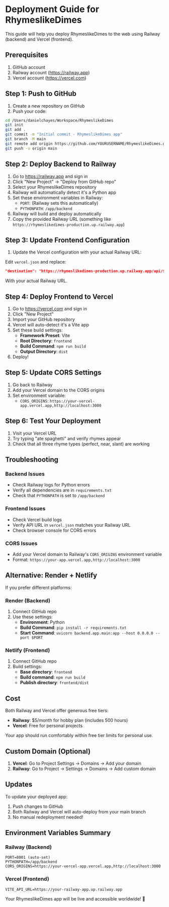 # Deployment Guide for RhymeslikeDimes

This guide will help you deploy RhymeslikeDimes to the web using Railway (backend) and Vercel (frontend).

## Prerequisites

1. GitHub account
2. Railway account (https://railway.app)
3. Vercel account (https://vercel.com)

## Step 1: Push to GitHub

1. Create a new repository on GitHub
2. Push your code:

```bash
cd /Users/danielchayes/Workspace/RhymeslikeDimes
git init
git add .
git commit -m "Initial commit - RhymeslikeDimes app"
git branch -M main
git remote add origin https://github.com/YOURUSERNAME/RhymeslikeDimes.git
git push -u origin main
```

## Step 2: Deploy Backend to Railway

1. Go to https://railway.app and sign in
2. Click "New Project" → "Deploy from GitHub repo"
3. Select your RhymeslikeDimes repository
4. Railway will automatically detect it's a Python app
5. Set these environment variables in Railway:
   - `PORT`: (Railway sets this automatically)
   - `PYTHONPATH`: `/app/backend`
6. Railway will build and deploy automatically
7. Copy the provided Railway URL (something like `https://rhymeslikedimes-production.up.railway.app`)

## Step 3: Update Frontend Configuration

1. Update the Vercel configuration with your actual Railway URL:

Edit `vercel.json` and replace:
```json
"destination": "https://rhymeslikedimes-production.up.railway.app/api/$1"
```

With your actual Railway URL.

## Step 4: Deploy Frontend to Vercel

1. Go to https://vercel.com and sign in
2. Click "New Project"
3. Import your GitHub repository
4. Vercel will auto-detect it's a Vite app
5. Set these build settings:
   - **Framework Preset**: Vite
   - **Root Directory**: `frontend`
   - **Build Command**: `npm run build`
   - **Output Directory**: `dist`
6. Deploy!

## Step 5: Update CORS Settings

1. Go back to Railway
2. Add your Vercel domain to the CORS origins
3. Set environment variable:
   - `CORS_ORIGINS`: `https://your-vercel-app.vercel.app,http://localhost:3000`

## Step 6: Test Your Deployment

1. Visit your Vercel URL
2. Try typing "ate spaghetti" and verify rhymes appear
3. Check that all three rhyme types (perfect, near, slant) are working

## Troubleshooting

### Backend Issues
- Check Railway logs for Python errors
- Verify all dependencies are in `requirements.txt`
- Check that `PYTHONPATH` is set to `/app/backend`

### Frontend Issues
- Check Vercel build logs
- Verify API URL in `vercel.json` matches your Railway URL
- Check browser console for CORS errors

### CORS Issues
- Add your Vercel domain to Railway's `CORS_ORIGINS` environment variable
- Format: `https://your-app.vercel.app,http://localhost:3000`

## Alternative: Render + Netlify

If you prefer different platforms:

### Render (Backend)
1. Connect GitHub repo
2. Use these settings:
   - **Environment**: Python
   - **Build Command**: `pip install -r requirements.txt`
   - **Start Command**: `uvicorn backend.app.main:app --host 0.0.0.0 --port $PORT`

### Netlify (Frontend)
1. Connect GitHub repo
2. Build settings:
   - **Base directory**: `frontend`
   - **Build command**: `npm run build`
   - **Publish directory**: `frontend/dist`

## Cost

Both Railway and Vercel offer generous free tiers:
- **Railway**: $5/month for hobby plan (includes 500 hours)
- **Vercel**: Free for personal projects

Your app should run comfortably within free tier limits for personal use.

## Custom Domain (Optional)

1. **Vercel**: Go to Project Settings → Domains → Add your domain
2. **Railway**: Go to Project → Settings → Domains → Add custom domain

## Updates

To update your deployed app:
1. Push changes to GitHub
2. Both Railway and Vercel will auto-deploy from your main branch
3. No manual redeployment needed!

## Environment Variables Summary

### Railway (Backend)
```
PORT=8001 (auto-set)
PYTHONPATH=/app/backend
CORS_ORIGINS=https://your-vercel-app.vercel.app,http://localhost:3000
```

### Vercel (Frontend)
```
VITE_API_URL=https://your-railway-app.up.railway.app
```

Your RhymeslikeDimes app will be live and accessible worldwide! 🚀